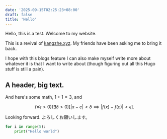 ```yaml
---
date: '2025-09-15T02:25:23+08:00'
draft: false
title: 'Hello'
---
```

Hello, this is a test.
Welcome to my website.

This is a revival of [kangzhe.xyz](https://kangzhe.xyz).
My friends have been asking me to bring it back.

I hope with this blogs feature I can also make myself write more about whatever it is that I want to write about (though figuring out all this Hugo stuff is still a pain).

## A header, big text.
And here's some math, $1+1=3$, and 

$$(\forall \epsilon > 0) (\exists \delta > 0) [|x - c| < \delta \implies |f(x) - f(c)| < \epsilon].$$

Looking forward. よろしくお願いします。


```python
for i in range(5):
    print("Hello world")
```
